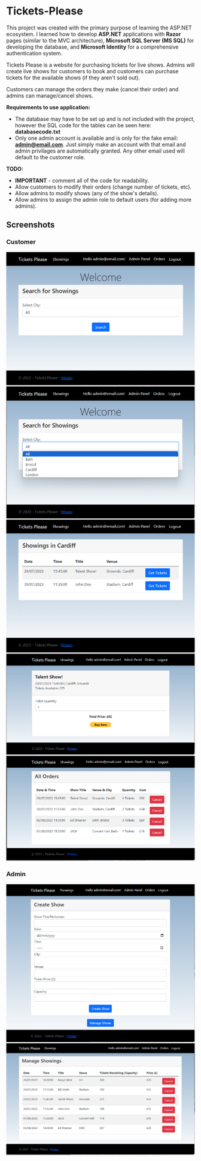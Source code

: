 # Tickets-Please

This project was created with the primary purpose of learning the ASP.NET ecosystem. I learned how to develop **ASP.NET** applications with **Razor** pages (similar to the MVC architecture), **Microsoft SQL Server (MS SQL)** for developing the database, and **Microsoft Identity** for a comprehensive authentication system.

Tickets Please is a website for purchasing tickets for live shows. Admins will create live shows for customers to book and customers can purchase tickets for the available shows (if they aren't sold out).

Customers can manage the orders they make (cancel their order) and admins can manage/cancel shows.

**Requirements to use application:**
* The database may have to be set up and is not included with the project, however the SQL code for the tables can be seen here: **databasecode.txt**
* Only one admin account is available and is only for the fake email: **admin@email.com**. 
Just simply make an account with that email and admin privilages are automatically granted. Any other email used will default to the customer role.

**TODO:**
* **IMPORTANT** - comment all of the code for readability.
* Allow customers to modify their orders (change number of tickets, etc).
* Allow admins to modify shows (any of the show's details).
* Allow admins to assign the admin role to default users (for adding more admins).

## Screenshots
### Customer
<img src="images/search.png">
<img src="images/search_cities.png">
<img src="images/results.png">
<img src="images/booking.png">
<img src="images/orders.png">

### Admin
<img src="images/admin-main.png">
<img src="images/admin-manage.png">